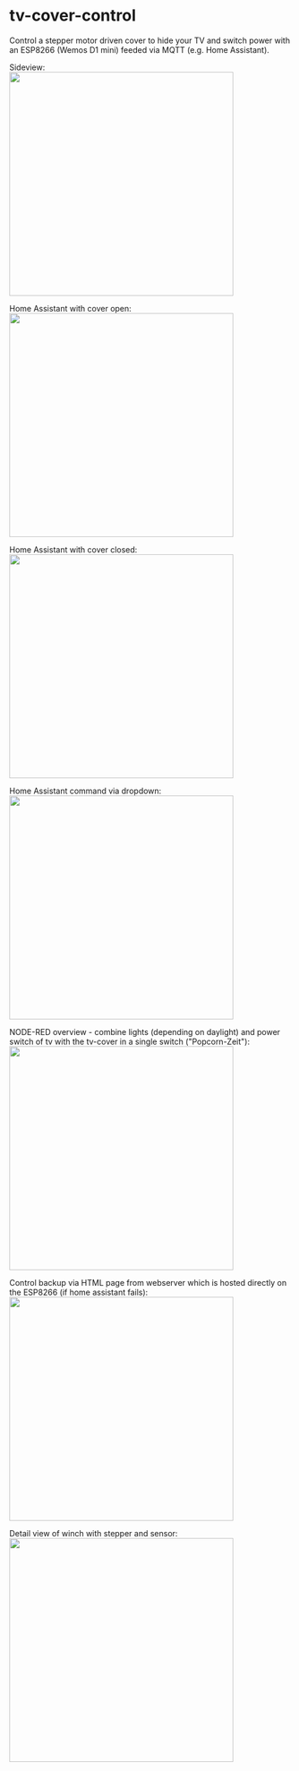 # tv-cover-control
Control a stepper motor driven cover to hide your TV and switch power with an ESP8266 (Wemos D1 mini) feeded via MQTT (e.g. Home Assistant).

Sideview:  
<img src="images/sideview.jpg" width="400">

Home Assistant with cover open:  
<img src="images/homeassistant_lovelace_open.jpg" width="400">

Home Assistant with cover closed:  
<img src="images/homeassistant_lovelace_closed.jpg" width="400">

Home Assistant command via dropdown:  
<img src="images/homeassistant_lovelace_commands.jpg" width="400">

NODE-RED overview - combine lights (depending on daylight) and power switch of tv with the tv-cover in a single switch ("Popcorn-Zeit"):  
<img src="images/NODE-RED_overview.jpg" width="400">

Control backup via HTML page from webserver which is hosted directly on the ESP8266 (if home assistant fails):  
<img src="images/tv-cover-control-html.jpg" width="400">

Detail view of winch with stepper and sensor:  
<img src="images/hardware_winch_with_stepper_and_sensor_detail.jpg" width="400">
